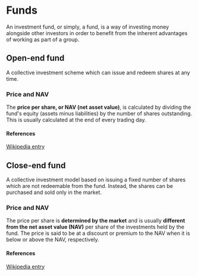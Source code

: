 # Funds
An investment fund, or simply, a fund, is a way of investing money alongside other investors in order to benefit from the inherent advantages of working as part of a group. 


## Open-end fund
A collective investment scheme which can issue and redeem shares at any time.

### Price and NAV
The **price per share, or NAV (net asset value)**, is calculated by dividing the fund's equity (assets minus liabilities) by the number of shares outstanding. This is usually calculated at the end of every trading day.

#### References
[Wikipedia entry](https://en.wikipedia.org/wiki/Open-end_fund)

## Close-end fund
A collective investment model based on issuing a fixed number of shares which are not redeemable from the fund. Instead, the shares can be purchased and sold only in the market.

### Price and NAV
The price per share is **determined by the market** and is usually **different from the net asset value (NAV)** per share of the investments held by the fund. The price is said to be at a discount or premium to the NAV when it is below or above the NAV, respectively.

#### References
[Wikipedia entry](https://en.wikipedia.org/wiki/Closed-end_fund)

